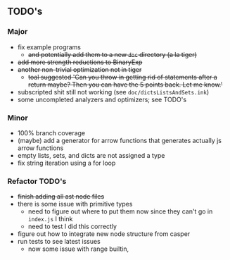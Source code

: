 ## TODO's

### Major

- fix example programs 
    - ~~and potentially add them to a new `doc` directory (a la tiger)~~
- ~~add more strength reductions to BinaryExp~~
- ~~another non-trivial optimization not in tiger~~
    - ~~toal suggested 'Can you throw in getting rid of statements after a return maybe? Then you can have the 5 points back. Let me know.'~~
- subscripted shit still not working (see `doc/dictsListsAndSets.ink`)
- some uncompleted analyzers and optimizers; see TODO's

### Minor

- 100% branch coverage
- (maybe) add a generator for arrow functions that generates actually js arrow functions
- empty lists, sets, and dicts are not assigned a type
- fix string iteration using a for loop


### Refactor TODO's

- ~~finish adding all ast node files~~
- there is some issue with primitive types
    - need to figure out where to put them now since they can't go in `index.js` I think
    - need to test I did this correctly
- figure out how to integrate new node structure from casper
- run tests to see latest issues
    - now some issue with range builtin,
